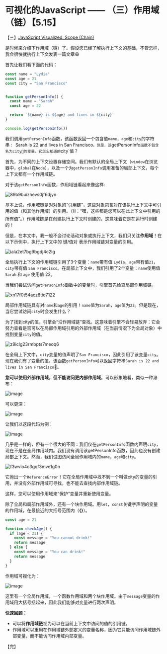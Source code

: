 # 可视化的JavaScript —— （三）作用域（链）【5.15】

【三】[JavaScript Visualized: Scope (Chain)](https://dev.to/lydiahallie/javascript-visualized-scope-chain-13pd)


是时候来介绍下作用域（链）了。假设您已经了解执行上下文的基础，不管怎样，我会很快就执行上下文发表一篇文章😃

首先让我们看下面的代码：
```js
const name = "Lydia"
const age = 21
const city = "San Francisco"


function getPersonInfo() {
  const name = "Sarah"
  const age = 22

  return `${name} is ${age} and lives in ${city}`
}

console.log(getPersonInfo())
```
我们调用`getPersonInfo`函数，该函数返回一个包含值`name`，`age`和`city`的字符串`：
`Sarah is 22 and lives in San Francisco`。但是，该`getPersonInfo`函数不包含名为city🤨的变量。它怎么知道的`city`值？

首先，为不同的上下文设置存储空间。我们有默认的全局上下文（`window`在浏览器中，`global`在`Node`），以及一个为`getPersonInfo`调用准备的局部上下文，每个上下文都有一个作用域链。

对于该`getPersonInfo`函数，作用域链看起来像这样:

![89b9buizhevs0jf6djyn](https://user-images.githubusercontent.com/23453305/118239471-683ba700-b4cc-11eb-86ea-9518fb2b6d50.png)


基本上说，作用域链是对对象的“引用链”，这些对象包含对在该执行上下文中可引用的值（和其他作用域）的引用。（⛓：“嘿，这些都是您可以在此上下文中引用的所有值”。）作用域链是在创建执行上下文时创建的，这意味着它是在运行时创建的！

但是，在本文中，我一般不会讨论活动对象或执行上下文，我们只关注**作用域**！在以下示例中，执行上下文中的 键/值对 表示作用域链对变量的引用。

![iala2et7bg9bgdj4c2lg](https://user-images.githubusercontent.com/23453305/118239504-72f63c00-b4cc-11eb-93b2-d05e67fda14c.png)

全局执行上下文的作用域链引用了3个变量：`name`带有值 `Lydia`，`age`带有值`21`，`city`带有值 `San Francisco`。在局部上下文中，我们引用了2个变量：`name`使用值 `Sarah` 和 `age` 使用值 22。

当我们尝试访问`getPersonInfo`函数中的变量时，引擎首先检查局部作用域链。

![xn17f0t54acz8tiq7122](https://user-images.githubusercontent.com/23453305/118241253-85717500-b4ce-11eb-9048-90ddf27c4288.gif)

局部作用域链具有对`name`和`age`的引用！`name`值为`Sarah`，`age`值为`22`。但是现在，当它尝试访问`city`时会发生什么？

为了找到city的值，引擎会“沿作用域链”查找。这意味着引擎不会轻易放弃：它会努力查看是否可以在局部作用域引用的外部作用域（在当前情况下为全局对象）中找到变量`city`的值。

![z9iclg23rmbpts7meoq6](https://user-images.githubusercontent.com/23453305/118242073-7ccd6e80-b4cf-11eb-9e5f-2c4c0e7ab5fd.gif)

在全局上下文中，`city`变量的值声明了`San Francisco`，因此引用了该变量`city`。现在我们有了变量的值，该函数`getPersonInfo`可以返回字符串`Sarah is 22 and lives in San Francisco`🎉。

**您可以使用外部作用域，但不能访问更内部作用域**。可以形象地看，类似一种瀑布：

![image](https://user-images.githubusercontent.com/23453305/118242626-201e8380-b4d0-11eb-8c37-61b0ad4296df.png)

可以更深：

![image](https://user-images.githubusercontent.com/23453305/118242778-43493300-b4d0-11eb-9d72-a4f4a0da3282.png)

让我们以这段代码为例：

![image](https://user-images.githubusercontent.com/23453305/118242863-5825c680-b4d0-11eb-9109-7ade54150298.png)

几乎是一样的，但有一个很大的不同：我们仅在`getPersonInfo`函数内声明`city`，现在不是在全局作用域内。我们没有调用该getPersonInfo函数，因此也没有创建局部上下文。然而，我们试图访问全局作用域内的`name`，`age`和`city`。

![f3wvlo4c3gqf3mve1g0n](https://user-images.githubusercontent.com/23453305/118244813-8c9a8200-b4d2-11eb-8096-016e66baa175.gif)

它抛出一个`ReferenceError`！它在全局作用域中找不到一个叫做city的变量的引用，并没有外部作用域可寻找，也不能去查找内部作用域链。

这样，您可以使用作用域来“保护”变量并重新使用变量。

除了全局和局部作用域外，还有一个块作用域。用`let`，`const`关键字声明的变量的作用域，在最接近的大括号范围内（**{}**）。

```js
const age = 21

function checkAge() {
  if (age < 21) {
    const message = "You cannot drink!"
    return message
  } else {
    const message = "You can drink!"
    return message
  }
} 
```

作用域可视化为：

![image](https://user-images.githubusercontent.com/23453305/118246361-7097e000-b4d4-11eb-9fd4-71865b2f7ec4.png)

这里有一个全局作用域，一个函数作用域和两个块作用域。由于`message`变量的作用域用大括号括起来，因此我们能够对变量进行两次声明。

**快速回顾：**

* 可以将**作用域链**视为可以在当前上下文中访问的值的引用链。
* 作用域可以重用在作用域链外部定义的变量名称，因为它只能访问作用域链外部变量，而不能访问作用域内部变量。

【完】
